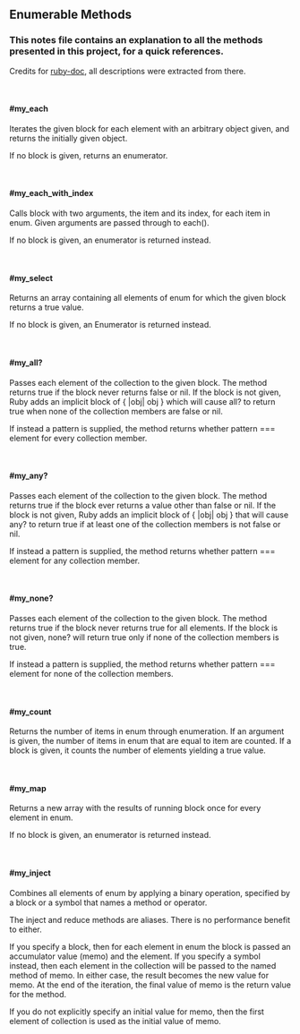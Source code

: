 ## Enumerable Methods

### This notes file contains an explanation to all the methods presented in this project, for a quick references.
Credits for [ruby-doc](https://ruby-doc.org/core-2.6.5/Enumerable.html#method-i-each_cons), all descriptions were extracted from there.

<br>

#### #my_each
Iterates the given block for each element with an arbitrary object given, and returns the initially given object.

If no block is given, returns an enumerator.

<br>

#### #my_each_with_index
Calls block with two arguments, the item and its index, for each item in enum. Given arguments are passed through to each().

If no block is given, an enumerator is returned instead.

<br>

#### #my_select
Returns an array containing all elements of enum for which the given block returns a true value.

If no block is given, an Enumerator is returned instead.

<br>

#### #my_all?
Passes each element of the collection to the given block. The method returns true if the block never returns false or nil. If the block is not given, Ruby adds an implicit block of { |obj| obj } which will cause all? to return true when none of the collection members are false or nil.

If instead a pattern is supplied, the method returns whether pattern === element for every collection member.

<br>

#### #my_any?
Passes each element of the collection to the given block. The method returns true if the block ever returns a value other than false or nil. If the block is not given, Ruby adds an implicit block of { |obj| obj } that will cause any? to return true if at least one of the collection members is not false or nil.

If instead a pattern is supplied, the method returns whether pattern === element for any collection member.

<br>

#### #my_none?
Passes each element of the collection to the given block. The method returns true if the block never returns true for all elements. If the block is not given, none? will return true only if none of the collection members is true.

If instead a pattern is supplied, the method returns whether pattern === element for none of the collection members.

<br>

#### #my_count
Returns the number of items in enum through enumeration. If an argument is given, the number of items in enum that are equal to item are counted. If a block is given, it counts the number of elements yielding a true value.

<br>

#### #my_map
Returns a new array with the results of running block once for every element in enum.

If no block is given, an enumerator is returned instead.

<br>

#### #my_inject
Combines all elements of enum by applying a binary operation, specified by a block or a symbol that names a method or operator.

The inject and reduce methods are aliases. There is no performance benefit to either.

If you specify a block, then for each element in enum the block is passed an accumulator value (memo) and the element. If you specify a symbol instead, then each element in the collection will be passed to the named method of memo. In either case, the result becomes the new value for memo. At the end of the iteration, the final value of memo is the return value for the method.

If you do not explicitly specify an initial value for memo, then the first element of collection is used as the initial value of memo.
